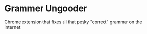 Grammer Ungooder
=============

Chrome extension that fixes all that pesky "correct" grammar on the internet.